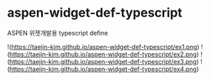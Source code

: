 # aspen-widget-def-typescript
ASPEN 위젯개발용 typescript define

!(https://taejin-kim.github.io/aspen-widget-def-typescript/ex1.png)
!(https://taejin-kim.github.io/aspen-widget-def-typescript/ex2.png)
!(https://taejin-kim.github.io/aspen-widget-def-typescript/ex3.png)
!(https://taejin-kim.github.io/aspen-widget-def-typescript/ex4.png)
